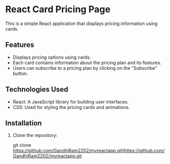 # React Card Pricing Page

This is a simple React application that displays pricing information using cards.

## Features

- Displays pricing options using cards.
- Each card contains information about the pricing plan and its features.
- Users can subscribe to a pricing plan by clicking on the "Subscribe" button.

## Technologies Used

- React: A JavaScript library for building user interfaces.
- CSS: Used for styling the pricing cards and animations.

## Installation

1. Clone the repository:

   git clone <https://github.com/GandhiRam2202/myreactapp.git)https://github.com/GandhiRam2202/myreactapp.git>

